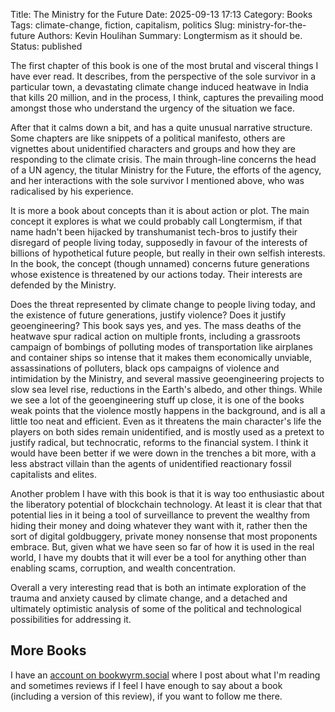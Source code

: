 Title: The Ministry for the Future
Date: 2025-09-13 17:13
Category: Books
Tags: climate-change, fiction, capitalism, politics
Slug: ministry-for-the-future
Authors: Kevin Houlihan
Summary: Longtermism as it should be.
Status: published

The first chapter of this book is one of the most brutal and visceral things I have ever read. It describes, from the perspective of the sole survivor in a particular town, a devastating climate change induced heatwave in India that kills 20 million, and in the process, I think, captures the prevailing mood amongst those who understand the urgency of the situation we face.

After that it calms down a bit, and has a quite unusual narrative structure. Some chapters are like snippets of a political manifesto, others are vignettes about unidentified characters and groups and how they are responding to the climate crisis. The main through-line concerns the head of a UN agency, the titular Ministry for the Future, the efforts of the agency, and her interactions with the sole survivor I mentioned above, who was radicalised by his experience.

It is more a book about concepts than it is about action or plot. The main concept it explores is what we could probably call Longtermism, if that name hadn't been hijacked by transhumanist tech-bros to justify their disregard of people living today, supposedly in favour of the interests of billions of hypothetical future people, but really in their own selfish interests. In the book, the concept (though unnamed) concerns future generations whose existence is threatened by our actions today. Their interests are defended by the Ministry.

Does the threat represented by climate change to people living today, and the existence of future generations, justify violence? Does it justify geoengineering? This book says yes, and yes. The mass deaths of the heatwave spur radical action on multiple fronts, including a grassroots campaign of bombings of polluting modes of transportation like airplanes and container ships so intense that it makes them economically unviable, assassinations of polluters, black ops campaigns of violence and intimidation by the Ministry, and several massive geoengineering projects to slow sea level rise, reductions in the Earth's albedo, and other things. While we see a lot of the geoengineering stuff up close, it is one of the books weak points that the violence mostly happens in the background, and is all a little too neat and efficient. Even as it threatens the main character's life the players on both sides remain unidentified, and is mostly used as a pretext to justify radical, but technocratic, reforms to the financial system. I think it would have been better if we were down in the trenches a bit more, with a less abstract villain than the agents of unidentified reactionary fossil capitalists and elites.

Another problem I have with this book is that it is way too enthusiastic about the liberatory potential of blockchain technology. At least it is clear that that potential lies in it being a tool of surveillance to prevent the wealthy from hiding their money and doing whatever they want with it, rather then the sort of digital goldbuggery, private money nonsense that most proponents embrace. But, given what we have seen so far of how it is used in the real world, I have my doubts that it will ever be a tool for anything other than enabling scams, corruption, and wealth concentration.

Overall a very interesting read that is both an intimate exploration of the trauma and anxiety caused by climate change, and a detached and ultimately optimistic analysis of some of the political and technological possibilities for addressing it.

## More Books

I have an [account on bookwyrm.social](https://bookwyrm.social/user/hyperlinkyourheart) where I post about what I'm reading and sometimes reviews if I feel I have enough to say about a book (including a version of this review), if you want to follow me there. 

